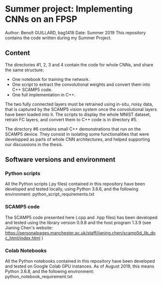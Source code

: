# Summer project: Implementing CNNs on an FPSP
Author: Benoît GUILLARD, bag1418
Date: Summer 2019
This repository contains the code written during my Summer Project.

## Content
The directories #1, 2, 3 and 4 contain the code for whole CNNs, and share the same structure:
 * One notebook for training the network.
 * One script to extract the convolutional weights and convert them into C++ SCAMP5 code.
 * One full implementation in C++.

The two fully connected layers must be retrained using in-situ, noisy data, that is captured by the SCAMP5 vision system once the convolutional layers have been loaded into it. The scripts to display the whole MNIST dataset, retrain FC layers, and convert them to C++ code is in directory #5.

The directory #6 contains small C++ demonstrations that run on the SCAMP5 device. They consist in isolating some functionalities that were developped as parts of whole CNN architectures, and helped supporting our discussions in the thesis.

## Software versions and environment
### Python scripts
All the Python scripts (.py files) contained in this repository have been developed and tested locally, using Python 3.6.6, and the following environment: python_script_requirements.txt

### SCAMP5 code
The SCAMP5 code presented here (.cpp and .hpp files) has been developed and tested using the library version 0.9.8 and the host program 1.3.9 (see Jianing Chen's website: https://personalpages.manchester.ac.uk/staff/jianing.chen/scamp5d_lib_doc_html/index.html  )

### Colab Notebooks
All the Python notebooks contained in this repository have been developed and tested on Google Colab GPU instances. As of August 2019, this means Python 3.6.8, and the following environment: python_notebook_requirement.txt


